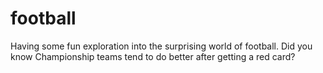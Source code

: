 # football
Having some fun exploration into the surprising world of football. Did you know Championship teams tend to do better after getting a red card?
